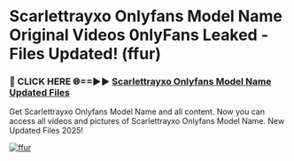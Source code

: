 # Scarlettrayxo Onlyfans Model Name Original Videos 0nlyFans Leaked - Files Updated! (ffur)

<h3>🔴 CLICK HERE 🌐==►► <a href="https://tinyurl.com/x26r9saj" rel="nofollow">Scarlettrayxo Onlyfans Model Name Updated Files</a></h3>

Get Scarlettrayxo Onlyfans Model Name and all content. Now you can access all videos and pictures of Scarlettrayxo Onlyfans Model Name. New Updated Files 2025!

[![ffur](https://i.imgur.com/LkgZPqh.gif)](https://tinyurl.com/x26r9saj)
